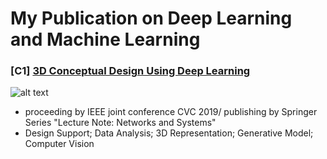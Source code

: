 # My Publication on Deep Learning and Machine Learning 

### [C1] [3D Conceptual Design Using Deep Learning](https://arxiv.org/abs/1808.01675)
![alt text](https://github.com/vivienzou1/my-publication/blob/master/Screen%20Shot%202018-07-12%20at%2011.50.31%20PM.png)
* proceeding by IEEE joint conference CVC 2019/ publishing by Springer Series "Lecture Note: Networks and Systems"
* Design Support; Data Analysis; 3D Representation; Generative Model; Computer Vision  

